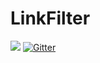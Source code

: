 # LinkFilter
<a href="https://zenhub.com"><img src="https://raw.githubusercontent.com/ZenHubIO/support/master/zenhub-badge.png"></a>
[![Gitter](https://badges.gitter.im/linkfilter/Lobby.svg)](https://gitter.im/linkfilter/Lobby?utm_source=badge&utm_medium=badge&utm_campaign=pr-badge)
